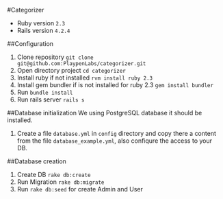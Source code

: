 #Categorizer

- Ruby version `2.3`
- Rails version `4.2.4`

##Configuration
  1. Clone repository `git clone git@github.com:PlaypenLabs/categorizer.git`
  2. Open directory project `cd categorizer`
  3. Install ruby if not installed `rvm install ruby 2.3`
  4. Install gem bundler if is not installed for ruby 2.3 `gem install bundler`
  5. Run `bundle install`
  6. Run rails server `rails s`

##Database initialization
We using PostgreSQL database it should be installed.
  1. Create a file `database.yml` in `config` directory and copy there a content from the file `database_example.yml`, also confiqure the access to your DB.

##Database creation
  1. Create DB `rake db:create`
  2. Run Migration `rake db:migrate`
  3. Run `rake db:seed` for create Admin and User


